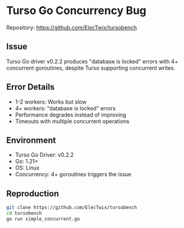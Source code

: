 # Turso Go Concurrency Bug

Repository: https://github.com/ElecTwix/tursobench

## Issue

Turso Go driver v0.2.2 produces "database is locked" errors with 4+ concurrent goroutines, despite Turso supporting concurrent writes.

## Error Details

- 1-2 workers: Works but slow
- 4+ workers: "database is locked" errors
- Performance degrades instead of improving
- Timeouts with multiple concurrent operations

## Environment

- Turso Go Driver: v0.2.2
- Go: 1.21+
- OS: Linux
- Concurrency: 4+ goroutines triggers the issue

## Reproduction

```bash
git clone https://github.com/ElecTwix/tursobench
cd tursobench
go run simple_concurrent.go
```
